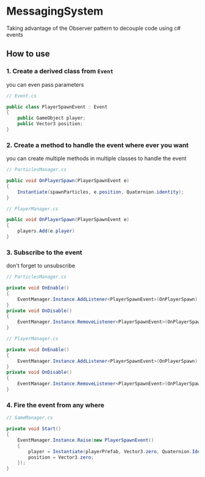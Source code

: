 # MessagingSystem

Taking advantage of the Observer pattern to decouple code using c# events


## How to use

### 1. Create a derived class from `Event`
you can even pass parameters
```c#
// Event.cs

public class PlayerSpawnEvent : Event
{
    public GameObject player;
    public Vector3 position;
}
```

### 2. Create a method to handle the event where ever you want
you can create multiple methods in multiple classes to handle the event

```c#
// ParticlesManager.cs

public void OnPlayerSpawn(PlayerSpawnEvent e)
{
    Instantiate(spawnParticles, e.position, Quaternion.identity);
}
```

```c#
// PlayerManager.cs

public void OnPlayerSpawn(PlayerSpawnEvent e)
{
    players.Add(e.player)
}
```

### 3. Subscribe to the event
don't forget to unsubscribe
```c#
// ParticlesManager.cs

private void OnEnable()
{
    EventManager.Instance.AddListener<PlayerSpawnEvent>(OnPlayerSpawn);
}
private void OnDisable()
{
    EventManager.Instance.RemoveListener<PlayerSpawnEvent>(OnPlayerSpawn);
}
```

```c#
// PlayerManager.cs

private void OnEnable()
{
    EventManager.Instance.AddListener<PlayerSpawnEvent>(OnPlayerSpawn);
}
private void OnDisable()
{
    EventManager.Instance.RemoveListener<PlayerSpawnEvent>(OnPlayerSpawn);
}
```

### 4. Fire the event from any where
```c#
// GameManager.cs

private void Start()
{
    EventManager.Instance.Raise(new PlayerSpawnEvent()
    {
        player = Instantiate(playerPrefab, Vector3.zero, Quaternion.Identity);
        position = Vector3.zero;
    });
}
```